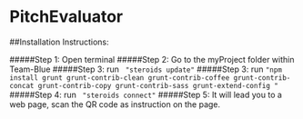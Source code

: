 # PitchEvaluator

##Installation Instructions:

#####Step 1: Open terminal
#####Step 2: Go to the myProject folder within Team-Blue
#####Step 3: run
``` "steroids update"```
#####Step 3: run 
```"npm install grunt grunt-contrib-clean grunt-contrib-coffee grunt-contrib-concat grunt-contrib-copy grunt-contrib-sass grunt-extend-config "```
#####Step 4: run
``` "steroids connect"```
#####Step 5: It will lead you to a web page, scan the QR code as instruction on the page. 
